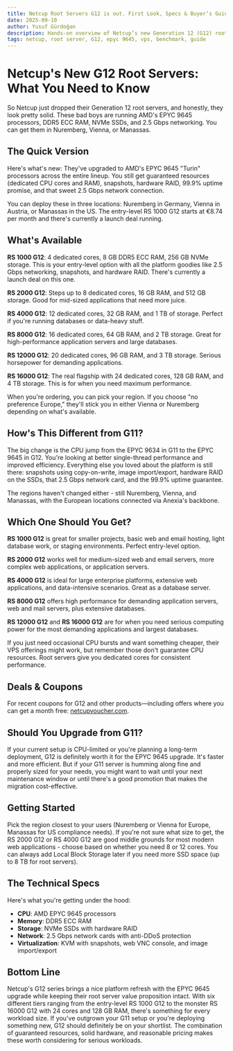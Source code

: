 ```yaml
---
title: Netcup Root Servers G12 is out. First Look, Specs & Buyer’s Guide
date: 2025-09-10
author: Yusuf Gürdoğan
description: Hands-on overview of Netcup’s new Generation 12 (G12) root servers with AMD EPYC™ 9645, DDR5 ECC, NVMe, and 2.5 Gbps. How G12 compares to G11.
tags: netcup, root server, G12, epyc 9645, vps, benchmark, guide
---
```


# Netcup's New G12 Root Servers: What You Need to Know

So Netcup just dropped their Generation 12 root servers, and honestly, they look pretty solid. These bad boys are running AMD's EPYC 9645 processors, DDR5 ECC RAM, NVMe SSDs, and 2.5 Gbps networking. You can get them in Nuremberg, Vienna, or Manassas.

## The Quick Version

Here's what's new: They've upgraded to AMD's EPYC 9645 "Turin" processors across the entire lineup. You still get guaranteed resources (dedicated CPU cores and RAM), snapshots, hardware RAID, 99.9% uptime promise, and that sweet 2.5 Gbps network connection.

You can deploy these in three locations: Nuremberg in Germany, Vienna in Austria, or Manassas in the US. The entry-level RS 1000 G12 starts at €8.74 per month and there's currently a launch deal running.

## What's Available

**RS 1000 G12**: 4 dedicated cores, 8 GB DDR5 ECC RAM, 256 GB NVMe storage. This is your entry-level option with all the platform goodies like 2.5 Gbps networking, snapshots, and hardware RAID. There's currently a launch deal on this one.

**RS 2000 G12**: Steps up to 8 dedicated cores, 16 GB RAM, and 512 GB storage. Good for mid-sized applications that need more juice.

**RS 4000 G12**: 12 dedicated cores, 32 GB RAM, and 1 TB of storage. Perfect if you're running databases or data-heavy stuff.

**RS 8000 G12**: 16 dedicated cores, 64 GB RAM, and 2 TB storage. Great for high-performance application servers and large databases.

**RS 12000 G12**: 20 dedicated cores, 96 GB RAM, and 3 TB storage. Serious horsepower for demanding applications.

**RS 16000 G12**: The real flagship with 24 dedicated cores, 128 GB RAM, and 4 TB storage. This is for when you need maximum performance.

When you're ordering, you can pick your region. If you choose "no preference Europe," they'll stick you in either Vienna or Nuremberg depending on what's available.

## How's This Different from G11?

The big change is the CPU jump from the EPYC 9634 in G11 to the EPYC 9645 in G12. You're looking at better single-thread performance and improved efficiency. Everything else you loved about the platform is still there: snapshots using copy-on-write, image import/export, hardware RAID on the SSDs, that 2.5 Gbps network card, and the 99.9% uptime guarantee.

The regions haven't changed either - still Nuremberg, Vienna, and Manassas, with the European locations connected via Anexia's backbone.

## Which One Should You Get?

**RS 1000 G12** is great for smaller projects, basic web and email hosting, light database work, or staging environments. Perfect entry-level option.

**RS 2000 G12** works well for medium-sized web and email servers, more complex web applications, or application servers.

**RS 4000 G12** is ideal for large enterprise platforms, extensive web applications, and data-intensive scenarios. Great as a database server.

**RS 8000 G12** offers high performance for demanding application servers, web and mail servers, plus extensive databases.

**RS 12000 G12** and **RS 16000 G12** are for when you need serious computing power for the most demanding applications and largest databases.

If you just need occasional CPU bursts and want something cheaper, their VPS offerings might work, but remember those don't guarantee CPU resources. Root servers give you dedicated cores for consistent performance.

## Deals & Coupons

For recent coupons for G12 and other products—including offers where you can get a month free: [netcupvoucher.com](https://netcupvoucher.com).

## Should You Upgrade from G11?

If your current setup is CPU-limited or you're planning a long-term deployment, G12 is definitely worth it for the EPYC 9645 upgrade. It's faster and more efficient. But if your G11 server is humming along fine and properly sized for your needs, you might want to wait until your next maintenance window or until there's a good promotion that makes the migration cost-effective.

## Getting Started

Pick the region closest to your users (Nuremberg or Vienna for Europe, Manassas for US compliance needs). If you're not sure what size to get, the RS 2000 G12 or RS 4000 G12 are good middle grounds for most modern web applications - choose based on whether you need 8 or 12 cores. You can always add Local Block Storage later if you need more SSD space (up to 8 TB for root servers).

## The Technical Specs

Here's what you're getting under the hood:
- **CPU**: AMD EPYC 9645 processors
- **Memory**: DDR5 ECC RAM
- **Storage**: NVMe SSDs with hardware RAID
- **Network**: 2.5 Gbps network cards with anti-DDoS protection
- **Virtualization**: KVM with snapshots, web VNC console, and image import/export

## Bottom Line

Netcup's G12 series brings a nice platform refresh with the EPYC 9645 upgrade while keeping their root server value proposition intact. With six different tiers ranging from the entry-level RS 1000 G12 to the monster RS 16000 G12 with 24 cores and 128 GB RAM, there's something for every workload size. If you've outgrown your G11 setup or you're deploying something new, G12 should definitely be on your shortlist. The combination of guaranteed resources, solid hardware, and reasonable pricing makes these worth considering for serious workloads.